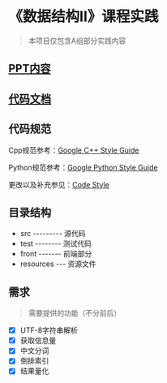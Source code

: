 # 《数据结构Ⅱ》课程实践

> 本项目仅包含A组部分实践内容

## [PPT内容](./docs/PPTCON.md)

## [代码文档](./docs/DOC.md)

## 代码规范

Cpp规范参考：[Google C++ Style Guide](https://google.github.io/styleguide/cppguide.html)

Python规范参考：[Google Python Style Guide](https://google.github.io/styleguide/pyguide.html)

更改以及补充参见：[Code Style](./docs/CODESTYLE.md)

## 目录结构

* src --------- 源代码
* test -------- 测试代码
* front ------- 前端部分
* resources --- 资源文件

## 需求

> 需要提供的功能（不分前后）

+ [x] UTF-8字符串解析
+ [x] 获取信息量
+ [x] 中文分词
+ [x] 倒排索引
+ [x] 结果量化

